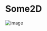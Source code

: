 # Some2D

![image](https://github.com/user-attachments/assets/9db6e1e6-dda2-4994-abee-94003236a028)
